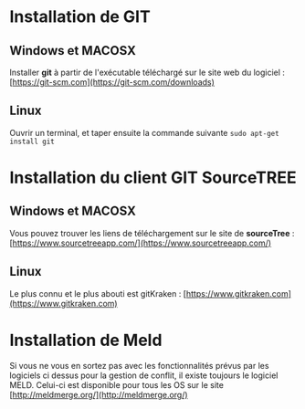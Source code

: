 # Installation de GIT

## Windows et MACOSX

Installer **git** à partir de l'exécutable téléchargé sur le site web du logiciel : [https://git-scm.com](https://git-scm.com/downloads)

## Linux

Ouvrir un terminal, et taper ensuite la commande suivante
 `sudo apt-get install git`
 
# Installation du client GIT SourceTREE

## Windows et MACOSX

Vous pouvez trouver les liens de téléchargement sur le site de **sourceTree** : [https://www.sourcetreeapp.com/](https://www.sourcetreeapp.com/)

## Linux

Le plus connu et le plus abouti est gitKraken : [https://www.gitkraken.com](https://www.gitkraken.com)

# Installation de Meld
 
Si vous ne vous en sortez pas avec les fonctionnalités prévus par les logiciels ci dessus pour la gestion de conflit, il existe toujours le logiciel MELD. Celui-ci est disponible pour tous les OS sur le site [http://meldmerge.org/](http://meldmerge.org/)


